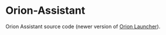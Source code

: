 # Orion-Assistant
Orion Assistant source code (newer version of [Orion Launcher](https://github.com/BOTPanzer/Orion-Launcher)).
